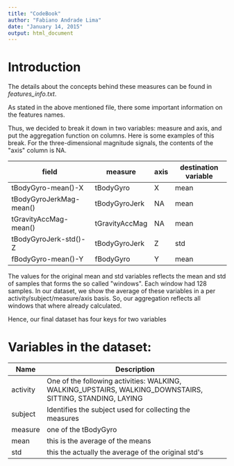 ```yaml
---
title: "CodeBook"
author: "Fabiano Andrade Lima"
date: "January 14, 2015"
output: html_document
---
```


# Introduction

The details about the concepts behind these measures can be found in *features_info.txt*.

As stated in the above mentioned file, there some important information on the features names.

Thus, we decided to break it down in two variables: measure and axis, and put the aggregation function on columns. Here is some examples of this break.  For the three-dimensional magnitude signals, the contents of the "axis" column is NA.

field                   |measure       | axis                 | destination variable
----------------------- |-----------   | -------------------  | --------------------
tBodyGyro-mean()-X      |tBodyGyro     |  X                   |     mean
tBodyGyroJerkMag-mean() |tBodyGyroJerk |  NA                  |     mean
tGravityAccMag-mean()   |tGravityAccMag|  NA                  |     mean
tBodyGyroJerk-std()-Z   |tBodyGyroJerk |  Z                   |     std
fBodyGyro-mean()-Y      |fBodyGyro     |  Y                   |     mean

The values for the original mean and std variables reflects the mean and std of samples that forms the so called "windows". Each window had 128 samples. In our dataset, we show the average of these variables in a per activity/subject/measure/axis basis. So, our aggregation reflects all windows that where already calculated.

Hence, our final dataset has four keys for two variables

# Variables in the dataset:

Name     |Description
-----    |----------
activity| One of the following activities: WALKING, WALKING_UPSTAIRS, WALKING_DOWNSTAIRS, SITTING, STANDING, LAYING
subject| Identifies the subject used for collecting the measures
measure| one of the tBodyGyro|tGravityAccMag|etc... See comments above.
mean| this is the average of the means 
std| this the actually the average of the original std's

